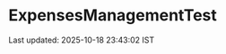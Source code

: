 # ExpensesManagementTest























































































































































































































































































Last updated: 2025-10-18 23:43:02 IST
